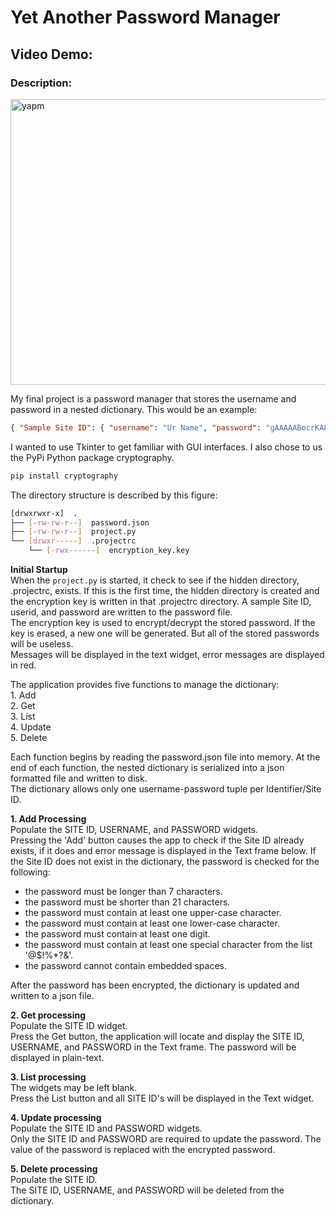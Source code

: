 # Yet Another Password Manager

## Video Demo: <url>

### Description:

<img width="520" height="457" alt="yapm" src="https://github.com/user-attachments/assets/22f579f9-94ab-4033-a500-e2cd96f26bf8" />


My final project is a password manager that stores the username and password in a nested dictionary. This would be an example:

```json
{ "Sample Site ID": { "username": "Ur Name", "password": "gAAAAABocrKA8CaFGJxIWTnFBeBz2ybHzYGP6kJhCl24OarLtw8SdJfvWCNiOE4HN1QFVpgbOuLHPVCTqEvfGdOcXdGRWvWfqZvZImT4onSPtmYGrGem9ww=" }, 
```

I wanted to use Tkinter to get familiar with GUI interfaces.  I also chose to us the PyPi Python package cryptography.

```bash
pip install cryptography
```

The directory structure is described by this figure:
```bash
[drwxrwxr-x]  .
├── [-rw-rw-r--]  password.json
├── [-rw-rw-r--]  project.py
└── [drwxr-----]  .projectrc
    └── [-rwx------]  encryption_key.key
```

**Initial Startup**  
When the ```project.py``` is started, it check to see if the hidden directory, .projectrc, exists.  If this is the first time, the hidden directory is created and the encryption key is written in that .projectrc directory.  A sample Site ID, userid, and password are written to the password file.  
The encryption key is used to encrypt/decrypt the stored password.  If the key is erased, a new one will be generated.  But all of the stored passwords will be useless.  
Messages will be displayed in the text widget, error messages are displayed in red.

The application provides five functions to manage the dictionary:  
        1. Add  
        2. Get  
        3. List  
        4. Update  
        5. Delete  

Each function begins by reading the password.json file into memory. At the end of each function, the nested dictionary is serialized into a json formatted file and written to disk.  
The dictionary allows only one username-password tuple per Identifier/Site ID.  

**1. Add Processing**  
Populate the SITE ID, USERNAME, and PASSWORD widgets.  
Pressing the 'Add' button causes the app to check if the Site ID already exists, if it does and error message is displayed in the Text frame below. If the Site ID does not exist in the dictionary, the password is checked for the following:  
- the password must be longer than 7 characters.   
- the password must be shorter than 21 characters.   
- the password must contain at least one upper-case character.   
- the password must contain at least one lower-case character.   
- the password must contain at least one digit.  
- the password must contain at least one special character from the list '@$!%*?&'.   
- the password cannot contain embedded spaces.  

After the password has been encrypted, the dictionary is updated and written to a json file.  

**2. Get processing**  
Populate the SITE ID widget.  
Press the Get button, the application will locate and display the SITE ID, USERNAME, and PASSWORD in the Text frame. The password will be displayed in plain-text.

**3. List processing**  
The widgets may be left blank.  
Press the List button and all SITE ID's will be displayed in the Text widget.

**4. Update processing**  
Populate the SITE ID and PASSWORD widgets.  
Only the SITE ID and PASSWORD are required to update the password. The value of the password is replaced with the encrypted password.

**5. Delete processing**  
Populate the SITE ID.  
The SITE ID, USERNAME, and PASSWORD will be deleted from the dictionary.
